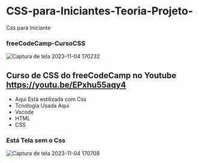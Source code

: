 # CSS-para-Iniciantes-Teoria-Projeto-
Css para Iniciante
### freeCodeCamp-CursoCSS
![Captura de tela 2023-11-04 170232](https://github.com/andersontecnicoprogramador/CSS-para-Iniciantes-Teoria-Projeto-/assets/68762932/f170c143-1180-4b5f-b11f-c20ad5ae88b3)

## Curso de CSS do freeCodeCamp no Youtube https://youtu.be/EPxhu55aqy4
- Aqui Está estilizada com Css
- Tcnologia Usada Aqui
- Vscode
- HTML
- CSS

 ### Está Tela sem o Css 
 

![Captura de tela 2023-11-04 170708](https://github.com/andersontecnicoprogramador/CSS-para-Iniciantes-Teoria-Projeto-/assets/68762932/da2cf86c-2cb0-4281-8f10-48f4f283e93c)
